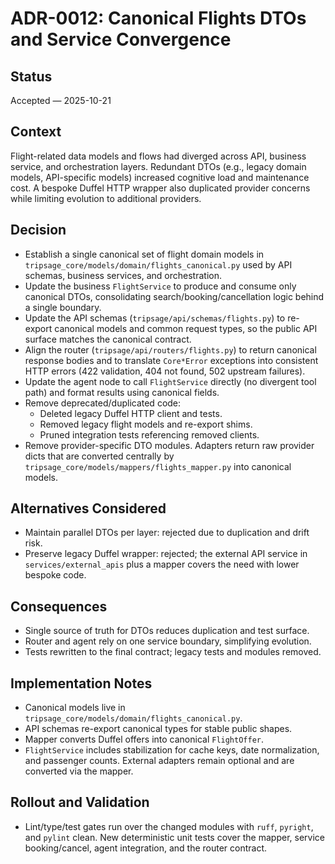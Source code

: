 # ADR-0012: Canonical Flights DTOs and Service Convergence

## Status

Accepted — 2025-10-21

## Context

Flight-related data models and flows had diverged across API, business service, and orchestration layers. Redundant DTOs (e.g., legacy domain models, API-specific models) increased cognitive load and maintenance cost. A bespoke Duffel HTTP wrapper also duplicated provider concerns while limiting evolution to additional providers.

## Decision

- Establish a single canonical set of flight domain models in `tripsage_core/models/domain/flights_canonical.py` used by API schemas, business services, and orchestration.
- Update the business `FlightService` to produce and consume only canonical DTOs, consolidating search/booking/cancellation logic behind a single boundary.
- Update the API schemas (`tripsage/api/schemas/flights.py`) to re-export canonical models and common request types, so the public API surface matches the canonical contract.
- Align the router (`tripsage/api/routers/flights.py`) to return canonical response bodies and to translate `Core*Error` exceptions into consistent HTTP errors (422 validation, 404 not found, 502 upstream failures).
- Update the agent node to call `FlightService` directly (no divergent tool path) and format results using canonical fields.
- Remove deprecated/duplicated code:
  - Deleted legacy Duffel HTTP client and tests.
  - Removed legacy flight models and re-export shims.
  - Pruned integration tests referencing removed clients.
- Remove provider-specific DTO modules. Adapters return raw provider dicts that are converted centrally by `tripsage_core/models/mappers/flights_mapper.py` into canonical models.

## Alternatives Considered

- Maintain parallel DTOs per layer: rejected due to duplication and drift risk.
- Preserve legacy Duffel wrapper: rejected; the external API service in `services/external_apis` plus a mapper covers the need with lower bespoke code.

## Consequences

- Single source of truth for DTOs reduces duplication and test surface.
- Router and agent rely on one service boundary, simplifying evolution.
- Tests rewritten to the final contract; legacy tests and modules removed.

## Implementation Notes

- Canonical models live in `tripsage_core/models/domain/flights_canonical.py`.
- API schemas re-export canonical types for stable public shapes.
- Mapper converts Duffel offers into canonical `FlightOffer`.
- `FlightService` includes stabilization for cache keys, date normalization, and passenger counts. External adapters remain optional and are converted via the mapper.

## Rollout and Validation

- Lint/type/test gates run over the changed modules with `ruff`, `pyright`, and `pylint` clean. New deterministic unit tests cover the mapper, service booking/cancel, agent integration, and the router contract.
